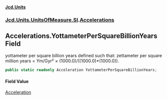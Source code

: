 #### [Jcd.Units](index.md 'index')

### [Jcd.Units.UnitsOfMeasure.SI](Jcd.Units.UnitsOfMeasure.SI.md 'Jcd.Units.UnitsOfMeasure.SI').[Accelerations](Accelerations.md 'Jcd.Units.UnitsOfMeasure.SI.Accelerations')

## Accelerations.YottameterPerSquareBillionYears Field

yottameter per square billion years defined such that: zettameter per square million years = Ym/Gyr² ×
(1000.0)/((1000.0)*(1000.0)).

```csharp
public static readonly Acceleration YottameterPerSquareBillionYears;
```

#### Field Value

[Acceleration](Acceleration.md 'Jcd.Units.UnitTypes.Acceleration')